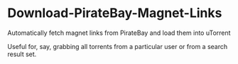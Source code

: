 Download-PirateBay-Magnet-Links
===============================

Automatically fetch magnet links from PirateBay and load them into uTorrent

Useful for, say, grabbing all torrents from a particular user or from a search result set.